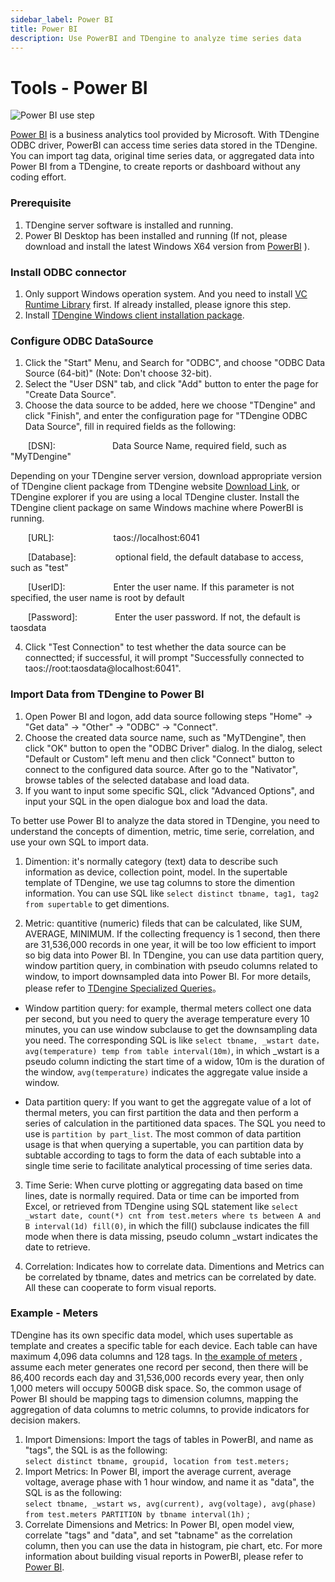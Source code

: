 ```yaml
---
sidebar_label: Power BI
title: Power BI
description: Use PowerBI and TDengine to analyze time series data
---
```


# Tools - Power BI

![Power BI use step](./powerbi-step-en.png)

[Power BI](https://powerbi.microsoft.com/) is a business analytics tool provided by Microsoft. With TDengine ODBC driver, PowerBI can access time series data stored in the TDengine. You can import tag data, original time series data, or aggregated data into Power BI from a TDengine, to create reports or dashboard without any coding effort.

### Prerequisite
1. TDengine server software is installed and running.
2. Power BI Desktop has been installed and running (If not, please download and install the latest Windows X64 version from [PowerBI](https://www.microsoft.com/zh-cn/download/details.aspx?id=58494) ).

### Install ODBC connector
1. Only support Windows operation system. And you need to install [VC Runtime Library](https://learn.microsoft.com/zh-cn/cpp/windows/latest-supported-vc-redist?view=msvc-170) first. If already installed, please ignore this step.
2. Install [TDengine Windows client installation package](https://docs.taosdata.com/get-started/package/).

### Configure ODBC DataSource
1. Click the "Start" Menu, and Search for "ODBC", and choose "ODBC Data Source (64-bit)" (Note: Don't choose 32-bit).
2. Select the "User DSN" tab, and click "Add" button to enter the page for "Create Data Source".
3. Choose the data source to be added, here we choose "TDengine" and click "Finish", and enter the configuration page for "TDengine ODBC Data Source", fill in required fields as the following:

&emsp;&emsp;[DSN]:&emsp;&emsp;&emsp;&emsp;&emsp;&emsp;&ensp;Data Source Name, required field, such as "MyTDengine"

Depending on your TDengine server version, download appropriate version of TDengine client package from TDengine website [Download Link](https://docs.tdengine.com/get-started/package/), or TDengine explorer if you are using a local TDengine cluster. Install the TDengine client package on same Windows machine where PowerBI is running.


&emsp;&emsp;[URL]:&emsp;&emsp;&emsp;&emsp;&emsp;&emsp;&ensp;&nbsp;taos://localhost:6041

&emsp;&emsp;[Database]:&emsp;&emsp;&emsp;&emsp;&ensp;optional field, the default database to access, such as "test"

&emsp;&emsp;[UserID]:&emsp;&emsp;&emsp;&emsp;&emsp;&ensp;Enter the user name. If this parameter is not specified, the user name is root by default

&emsp;&emsp;[Password]:&emsp;&emsp;&emsp;&emsp;&nbsp;Enter the user password. If not, the default is taosdata

4. Click "Test Connection" to test whether the data source can be connectted; if successful, it will prompt "Successfully connected to taos://root:taosdata@localhost:6041".

### Import Data from TDengine to Power BI
1. Open Power BI and logon, add data source following steps "Home" -> "Get data" -> "Other" -> "ODBC" -> "Connect".
2. Choose the created data source name, such as "MyTDengine", then click "OK" button to open the "ODBC Driver" dialog. In the dialog, select "Default or Custom" left menu and then click "Connect" button to connect to the configured data source. After go to the "Nativator", browse tables of the selected database and load data.
3. If you want to input some specific SQL, click "Advanced Options", and input your SQL in the open dialogue box and load the data.


To better use Power BI to analyze the data stored in TDengine, you need to understand the concepts of dimention, metric, time serie, correlation, and use your own SQL to import data. 

1. Dimention: it's normally category (text) data to describe such information as device, collection point, model. In the supertable template of TDengine, we use tag columns to store the dimention information. You can use SQL like `select distinct tbname, tag1, tag2 from supertable` to get dimentions. 

2. Metric: quantitive (numeric) fileds that can be calculated, like SUM, AVERAGE, MINIMUM. If the collecting frequency is 1 second, then there are 31,536,000 records in one year, it will be too low efficient to import so big data into Power BI. In TDengine, you can use data partition query, window partition query, in combination with pseudo columns related to window, to import downsampled data into Power BI. For more details, please refer to [TDengine Specialized Queries](../../reference/taos-sql/distinguished/)。

  - Window partition query: for example, thermal meters collect one data per second, but you need to query the average temperature every 10 minutes, you can use window subclause to get the downsampling data you need. The corresponding SQL is like `select tbname, _wstart date，avg(temperature) temp from table interval(10m)`, in which _wstart is a pseudo column indicting the start time of a widow, 10m is the duration of the window, `avg(temperature)` indicates the aggregate value inside a window. 

  - Data partition query: If you want to get the aggregate value of a lot of thermal meters, you can first partition the data and then perform a series of calculation in the partitioned data spaces. The SQL you need to use is `partition by part_list`. The most common of data partition usage is that when querying a supertable, you can partition data by subtable according to tags to form the data of each subtable into a single time serie to facilitate analytical processing of time series data.

3. Time Serie: When curve plotting or aggregating data based on time lines, date is normally required. Data or time can be imported from Excel, or retrieved from TDengine using SQL statement like `select _wstart date, count(*) cnt from test.meters where ts between A and B interval(1d) fill(0)`, in which the fill() subclause indicates the fill mode when there is data missing, pseudo column _wstart indicates the date to retrieve. 

4. Correlation: Indicates how to correlate data. Dimentions and Metrics can be correlated by tbname, dates and metrics can be correlated by date. All these can cooperate to form visual reports.

### Example - Meters
TDengine has its own specific data model, which uses supertable as template and creates a specific table for each device. Each table can have maximum 4,096 data columns and 128 tags. In [the example of meters](https://docs.taosdata.com/concept/) , assume each meter generates one record per second, then there will be 86,400 records each day and 31,536,000 records every year, then only 1,000 meters will occupy 500GB disk space. So, the common usage of Power BI should be mapping tags to dimension columns, mapping the aggregation of data columns to metric columns, to provide indicators for decision makers.
1. Import Dimensions: Import the tags of tables in PowerBI, and name as "tags", the SQL is as the following:  
`select distinct tbname, groupid, location from test.meters;`
2. Import Metrics: In Power BI, import the average current, average voltage, average phase with 1 hour window, and name it as "data", the SQL is as the following:  
`select tbname, _wstart ws, avg(current), avg(voltage), avg(phase) from test.meters PARTITION by tbname interval(1h)` ;
3. Correlate Dimensions and Metrics: In Power BI, open model view, correlate "tags" and "data", and set "tabname" as the correlation column, then you can use the data in histogram, pie chart, etc. For more information about building visual reports in PowerBI, please refer to [Power BI](https://learn.microsoft.com/zh-cn/power-bi/).